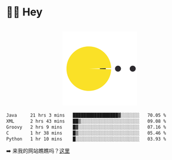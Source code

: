 
# 👋🏻 Hey
<div align="center">
	<br>
	<img src="https://raw.githubusercontent.com/Aniket965/Aniket965/master/pacman.svg?sanitize=true" width="200" height="200">
	<br>
</div>

<!--START_SECTION:waka-->
```text
Java     21 hrs 3 mins   █████████████████▓░░░░░░░   70.05 % 
XML      2 hrs 43 mins   ██▒░░░░░░░░░░░░░░░░░░░░░░   09.08 % 
Groovy   2 hrs 9 mins    █▓░░░░░░░░░░░░░░░░░░░░░░░   07.16 % 
C        1 hr 38 mins    █▒░░░░░░░░░░░░░░░░░░░░░░░   05.46 % 
Python   1 hr 10 mins    █░░░░░░░░░░░░░░░░░░░░░░░░   03.93 % 
```
<!--END_SECTION:waka-->

 ➡️  来我的网站瞧瞧吗？[这里](https://www.shaolongfei.com)
